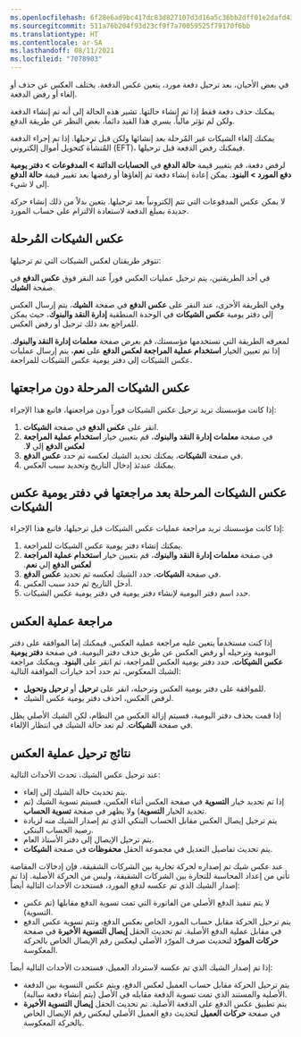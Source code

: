 ```yaml
---
ms.openlocfilehash: 6f28e6ad9bc417dc83d827107d3d16a5c36bb2dff01e2dafd4302635b8403a19
ms.sourcegitcommit: 511a76b204f93d23cf9f7a70059525f79170f6bb
ms.translationtype: HT
ms.contentlocale: ar-SA
ms.lasthandoff: 08/11/2021
ms.locfileid: "7078903"
---
```

في بعض الأحيان، بعد ترحيل دفعة مورد، يتعين عكس الدفعة. يختلف العكس عن حذف أو إلغاء أو رفض الدفعة. 

يمكنك حذف دفعة فقط إذا تم إنشاء حالتها. تشير هذه الحالة إلى أنه تم إنشاء الدفعة ولكن لم تؤثر مالياً. يسري هذا القيد دائماً، بغض النظر عن طريقة الدفع.
  
يمكنك إلغاء الشيكات غير المُرحلة بعد إنشائها ولكن قبل ترحيلها. إذا تم إجراء الدفعة المُنشأة كتحويل أموال إلكتروني (EFT)، فيمكنك رفض الدفعة قبل ترحيلها. 

لرفض دفعة، قم بتغيير قيمة **حالة الدفع** في **الحسابات الدائنة > المدفوعات > دفتر يومية دفع المورد > البنود**. يمكن إعادة إنشاء دفعة تم إلغاؤها أو رفضها بعد تغيير قيمة **حالة الدفع** إلى لا شيء.

لا يمكن عكس المدفوعات التي تتم إلكترونياً بعد ترحيلها. يتعين بدلاً من ذلك إنشاء حركة جديدة بمبلغ الدفعة لاستعادة الالتزام على حساب المورد. 

## <a name="reverse-posted-checks"></a>عكس الشيكات المُرحلة 

تتوفر طريقتان لعكس الشيكات التي تم ترحيلها: 

في أحد الطريقتين، يتم ترحيل عمليات العكس فوراً عند النقر فوق **عكس الدفع** في صفحة **الشيك**. 

وفي الطريقة الأخرى، عند النقر على **عكس الدفع** في صفحة **الشيك**، يتم إرسال العكس إلى دفتر يومية **عكس الشيكات** في الوحدة المنطقية **إدارة النقد والبنوك**، حيث يمكن للمراجع بعد ذلك ترحيل أو رفض العكس.

لمعرفه الطريقة التي تستخدمها مؤسستك، قم بعرض صفحة **معلمات إدارة النقد والبنوك**. إذا تم تعيين الخيار **استخدام عملية المراجعة لعكس الدفع** على **نعم**، يتم إرسال عمليات عكس الشيكات إلى دفتر يومية عكس الشيكات للمراجعة. 

## <a name="reverse-posted-checks-without-reviewing-them"></a>عكس الشيكات المرحلة دون مراجعتها 

إذا كانت مؤسستك تريد ترحيل عكس الشيكات فوراً دون مراجعتها، فاتبع هذا الإجراء:

1.  انقر على **عكس الدفع** في صفحة **الشيكات**. 
2.  في صفحة **معلمات إدارة النقد والبنوك**، قم بتعيين خيار **‬‏‫استخدام عملية المراجعة لعكس الدفع‬‏‫** إلي **لا**. 
3.  في صفحة **الشيكات**، يمكنك تحديد الشيك لعكسه ثم حدد **عكس الدفع**. 
4.  يمكنك عندئذ إدخال التاريخ وتحديد سبب العكس.

## <a name="reverse-posted-checks-after-they-are-reviewed-in-the-check-reversal-journal"></a>عكس الشيكات المرحلة بعد مراجعتها في دفتر يومية عكس الشيكات 

إذا كانت مؤسستك تريد مراجعة عمليات عكس الشيكات قبل ترحيلها، فاتبع هذا الإجراء:

1.  يمكنك إنشاء دفتر يومية عكس الشيكات للمراجعة.
2.  في صفحة **معلمات إدارة النقد والبنوك**، قم بتعيين خيار **‬‏‫استخدام عملية المراجعة لعكس الدفع‬‏‫** إلي **نعم**. 
3.  في صفحة **الشيكات**، حدد الشيك لعكسه ثم تحديد **عكس الدفع**. 
4.  أدخل التاريخ ثم حدد سبب العكس. 
5.  حدد اسم دفتر اليومية لإنشاء دفتر يومية في دفتر يومية عكس الشيكات.

## <a name="review-a-reversal"></a>مراجعة عملية العكس 

إذا كنت مستخدماً يتعين عليه مراجعة عملية العكس، فيمكنك إما الموافقة على دفتر اليومية وترحيله أو رفض العكس عن طريق حذف دفتر اليومية. في صفحة **دفتر يومية عكس الشيكات**، حدد دفتر يومية العكس للمراجعة، ثم انقر على **البنود**. ويمكنك مراجعة الشيك المعكوس، ثم حدد أحد خيارات الموافقة التالية:

- للموافقة على دفتر يومية العكس وترحيله، انقر على **ترحيل** أو **ترحيل وتحويل**.
- لرفض العكس، احذف دفتر يومية عكس الشيك.

إذا قمت بحذف دفتر اليومية، فسيتم إزالة العكس من النظام، لكن الشيك الأصلي يظل في صفحة **الشيكات**. لم تعد حالة الشيك في انتظار الإلغاء.

## <a name="results-of-posting-a-reversal"></a>نتائج ترحيل عملية العكس 

عند ترحيل عكس الشيك، تحدث الأحداث التالية:

- يتم تحديث حالة الشيك إلى إلغاء.
- إذا تم تحديد خيار **التسوية** في صفحة العكس أثناء العكس، فسيتم تسوية الشيك (تم تحديد الخيار **التسوية**) ولا يظهر في صفحة **تسوية الحساب**.
- يتم ترحيل إيصال العكس مقابل الحساب البنكي الذي تم إصدار الشيك منه لزيادة رصيد الحساب البنكي.
- يتم ترحيل الإيصال إلى دفتر الأستاذ العام.
- يتم تحديث تفاصيل التعديل في مجموعة الحقل **محفوظات** في صفحة **الشيكات**.


عند عكس شيك تم إصداره لحركة تجارية بين الشركات الشقيقة، فإن إدخالات المقاصة تأتي من إعداد المحاسبة للتجارة بين الشركات الشقيقة، وليس من الحركة الأصلية. إذا تم إصدار الشيك الذي تم عكسه لدفع المورد، فستحدث الأحداث التالية أيضاً:

- لا يتم تنفيذ الدفع الأصلي من الفاتورة التي تمت تسوية الدفع مقابلها (تم عكس التسوية).
- يتم ترحيل الحركة مقابل حساب المورد الخاص بعكس الدفع، وتتم تسوية عكس الدفع في مقابل عملية الدفع الأصلية. تم تحديث الحقل **إيصال التسوية الأخيرة** في صفحة **حركات المورّد** لتحديث صرف المورّد الأصلي ليعكس رقم الإيصال الخاص بالحركة المعكوسة.

إذا تم إصدار الشيك الذي تم عكسه لاسترداد العميل، فستحدث الأحداث التالية أيضاً:

- يتم ترحيل الحركة مقابل حساب العميل لعكس الدفع، ويتم عكس التسوية بين الدفعة الأصلية والمستند الذي تمت تسوية الدفعة مقابله في الأصل (يتم إنشاء دفعة سالبة).
- يتم تطبيق عكس الدفع على الدفعة الأصلية. تم تحديث الحقل **إيصال التسوية الأخيرة** في صفحة **حركات العميل** لتحديث دفع العميل الأصلي ليعكس رقم الإيصال الخاص بالحركة المعكوسة.

